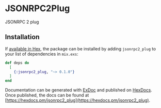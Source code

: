 # JSONRPC2Plug

JSONRPC 2 plug

## Installation

If [available in Hex](https://hex.pm/docs/publish), the package can be installed
by adding `jsonrpc2_plug` to your list of dependencies in `mix.exs`:

```elixir
def deps do
  [
    {:jsonrpc2_plug, "~> 0.1.0"}
  ]
end
```

Documentation can be generated with [ExDoc](https://github.com/elixir-lang/ex_doc)
and published on [HexDocs](https://hexdocs.pm). Once published, the docs can
be found at [https://hexdocs.pm/jsonrpc2_plug](https://hexdocs.pm/jsonrpc2_plug).
